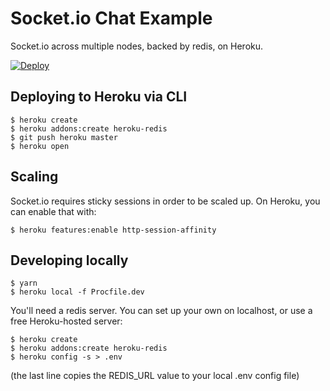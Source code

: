 # Socket.io Chat Example

Socket.io across multiple nodes, backed by redis, on Heroku.

[![Deploy](https://www.herokucdn.com/deploy/button.svg)](https://heroku.com/deploy)

## Deploying to Heroku via CLI

```
$ heroku create
$ heroku addons:create heroku-redis
$ git push heroku master
$ heroku open
```

## Scaling

Socket.io requires sticky sessions in order to be scaled up.
On Heroku, you can enable that with:

```
$ heroku features:enable http-session-affinity
```

## Developing locally

```
$ yarn
$ heroku local -f Procfile.dev
```

You'll need a redis server.
You can set up your own on localhost, or use a free Heroku-hosted server:

```
$ heroku create
$ heroku addons:create heroku-redis
$ heroku config -s > .env
```

(the last line copies the REDIS_URL value to your local .env config file)

